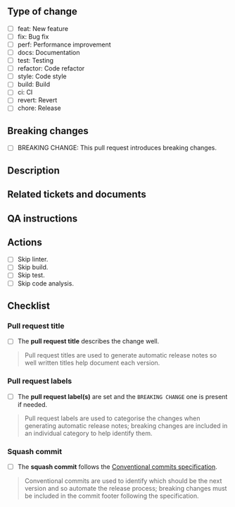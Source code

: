 ## Type of change

- [ ] feat: New feature
- [ ] fix: Bug fix
- [ ] perf: Performance improvement
- [ ] docs: Documentation
- [ ] test: Testing
- [ ] refactor: Code refactor
- [ ] style: Code style
- [ ] build: Build
- [ ] ci: CI
- [ ] revert: Revert
- [ ] chore: Release

## Breaking changes

- [ ] BREAKING CHANGE: This pull request introduces breaking changes.

<!-- If checked fill in with all the information about the breaking change(s) and how to adopt them. -->

## Description

<!-- Fill in with the motivation, context, implementation details and anything else relevant to explain the change. -->

## Related tickets and documents

<!-- If needed follow [Linking a pull request to an issue](https://docs.github.com/en/issues/tracking-your-work-with-issues/linking-a-pull-request-to-an-issue). -->

## QA instructions

<!-- If needed fill in with all the instructions to properly test the change. -->

## Actions

- [ ] Skip linter.
- [ ] Skip build.
- [ ] Skip test.
- [ ] Skip code analysis.

## Checklist

### Pull request title

- [ ] The **pull request title** describes the change well.

> Pull request titles are used to generate automatic release notes so well written titles help document each version.

### Pull request labels

- [ ] The **pull request label(s)** are set and the `BREAKING CHANGE` one is present if needed.

> Pull request labels are used to categorise the changes when generating automatic release notes; breaking changes are included in an individual category to help identify them.

### Squash commit

- [ ] The **squash commit** follows the [Conventional commits specification](https://www.conventionalcommits.org).

> Conventional commits are used to identify which should be the next version and so automate the release process; breaking changes must be included in the commit footer following the specification.

